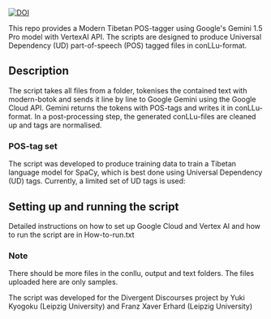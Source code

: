 [![DOI](https://zenodo.org/badge/DOI/10.5281/zenodo.14494840.svg)](https://doi.org/10.5281/zenodo.14494840)

This repo provides a Modern Tibetan POS-tagger using Google's Gemini 1.5 Pro model with VertexAI API. The scripts are designed to produce Universal Dependency (UD) part-of-speech (POS) tagged files in conLLu-format.
## Description
The script takes all files from a folder, tokenises the contained text with modern-botok and sends it line by line to Google Gemini using the Google Cloud API. Gemini returns the tokens with POS-tags and writes it in conLLu-format. In a post-processing step, the generated conLLu-files are cleaned up and tags are normalised.
### POS-tag set
The script was developed to produce training data to train a Tibetan language model for SpaCy, which is best done using Universal Dependency (UD) tags. Currently, a limited set of UD tags is used: 
## Setting up and running the script
Detailed instructions on how to set up Google Cloud and Vertex AI and how to run the script are in How-to-run.txt 
### Note
There should be more files in the conllu, output and text folders. The files uploaded here are only samples.

The script was developed for the Divergent Discourses project by Yuki Kyogoku (Leipzig University) and Franz Xaver Erhard (Leipzig University)
